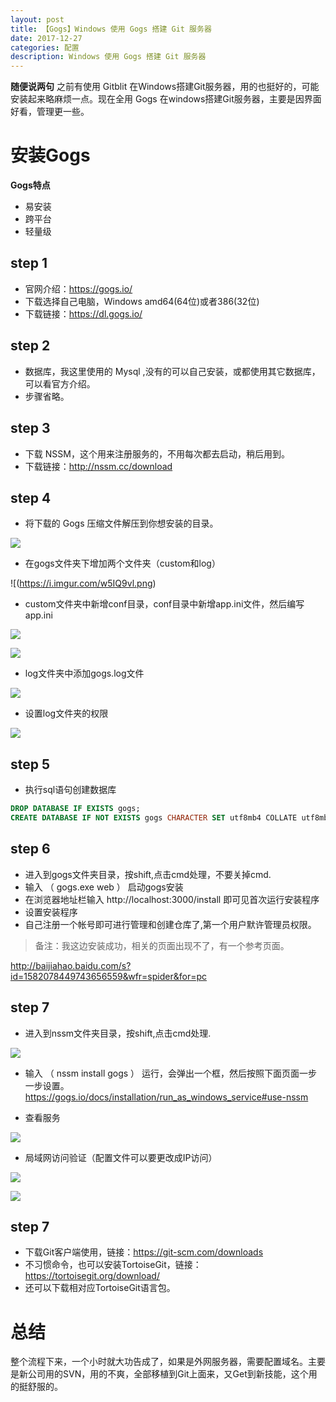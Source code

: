 ```yaml
---
layout: post
title: 【Gogs】Windows 使用 Gogs 搭建 Git 服务器
date: 2017-12-27
categories: 配置
description: Windows 使用 Gogs 搭建 Git 服务器
---
```


**随便说两句**
之前有使用 Gitblit 在Windows搭建Git服务器，用的也挺好的，可能安装起来略麻烦一点。现在全用 Gogs 在windows搭建Git服务器，主要是因界面好看，管理更一些。

# 安装Gogs

**Gogs特点**
- 易安装
- 跨平台
- 轻量级

## step 1

- 官网介绍：https://gogs.io/
- 下载选择自己电脑，Windows amd64(64位)或者386(32位)
- 下载链接：https://dl.gogs.io/

## step 2

- 数据库，我这里使用的 Mysql ,没有的可以自己安装，或都使用其它数据库，可以看官方介绍。
- 步骤省略。

## step 3

- 下载 NSSM，这个用来注册服务的，不用每次都去启动，稍后用到。
- 下载链接：http://nssm.cc/download

## step 4

- 将下载的 Gogs 压缩文件解压到你想安装的目录。

![](https://i.imgur.com/3IhoQ80.png)

- 在gogs文件夹下增加两个文件夹（custom和log）

![(https://i.imgur.com/w5IQ9vl.png)

- custom文件夹中新增conf目录，conf目录中新增app.ini文件，然后编写app.ini

![](https://i.imgur.com/KYWCpoa.png)

![](https://i.imgur.com/978eL7k.jpg)

- log文件夹中添加gogs.log文件

![](https://i.imgur.com/QP8pDx6.png)

- 设置log文件夹的权限

![](https://i.imgur.com/A5BVGJ8.png)

## step 5

- 执行sql语句创建数据库

```sql
DROP DATABASE IF EXISTS gogs;
CREATE DATABASE IF NOT EXISTS gogs CHARACTER SET utf8mb4 COLLATE utf8mb4_general_ci;
```

## step 6

- 进入到gogs文件夹目录，按shift,点击cmd处理，不要关掉cmd.
- 输入 （ gogs.exe web ） 启动gogs安装
- 在浏览器地址栏输入 http://localhost:3000/install 即可见首次运行安装程序
- 设置安装程序
- 自己注册一个帐号即可进行管理和创建仓库了,第一个用户默许管理员权限。

> 备注：我这边安装成功，相关的页面出现不了，有一个参考页面。

http://baijiahao.baidu.com/s?id=1582078449743656559&wfr=spider&for=pc

## step 7

- 进入到nssm文件夹目录，按shift,点击cmd处理.

![](https://i.imgur.com/W1TWeE8.png)

- 输入 （ nssm install gogs ） 运行，会弹出一个框，然后按照下面页面一步一步设置。
	https://gogs.io/docs/installation/run_as_windows_service#use-nssm

- 查看服务

![](https://i.imgur.com/FnD9HfE.png)

- 局域网访问验证（配置文件可以要更改成IP访问）

![](https://i.imgur.com/tfurWVr.png)

![](https://i.imgur.com/XwTB3dl.png)

## step 7

- 下载Git客户端使用，链接：https://git-scm.com/downloads
- 不习惯命令，也可以安装TortoiseGit，链接：https://tortoisegit.org/download/
- 还可以下载相对应TortoiseGit语言包。

# 总结

整个流程下来，一个小时就大功告成了，如果是外网服务器，需要配置域名。主要是新公司用的SVN，用的不爽，全部移植到Git上面来，又Get到新技能，这个用的挺舒服的。
